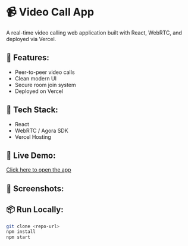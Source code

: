 # 📹 Video Call App

A real-time video calling web application built with React, WebRTC, and deployed via Vercel.

## 🚀 Features:
- Peer-to-peer video calls
- Clean modern UI
- Secure room join system
- Deployed on Vercel

## 🔧 Tech Stack:
- React
- WebRTC / Agora SDK
- Vercel Hosting

## 🔗 Live Demo:
[Click here to open the app](https://video-calling-ui-video-call-e554e807.vercel.app/)

## 📸 Screenshots:


## 📦 Run Locally:
```bash
git clone <repo-url>
npm install
npm start


